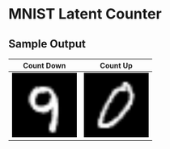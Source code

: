 # MNIST Latent Counter


## Sample Output
<table>
  <thead><tr><th>Count Down</th><th>Count Up</th></tr></thead>
  <tr>
    <td align="center"><img src="./output/countdown.gif"></td>
    <td align="center"><img src="./output/countup.gif"></td>
  </tr>
</table>
